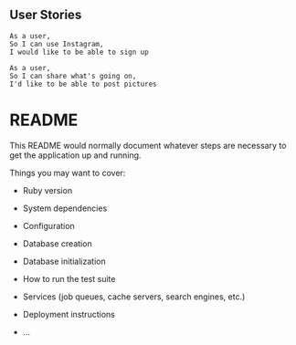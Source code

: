 ## User Stories

```
As a user,
So I can use Instagram,
I would like to be able to sign up
```

```
As a user,
So I can share what's going on,
I'd like to be able to post pictures
````




# README

This README would normally document whatever steps are necessary to get the
application up and running.

Things you may want to cover:

* Ruby version

* System dependencies

* Configuration

* Database creation

* Database initialization

* How to run the test suite

* Services (job queues, cache servers, search engines, etc.)

* Deployment instructions

* ...
